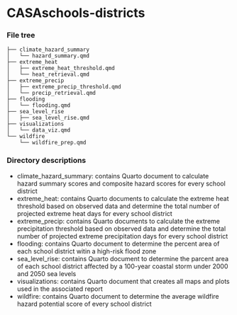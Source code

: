 # CASAschools-districts

### File tree
```
├── climate_hazard_summary
│   └── hazard_summary.qmd
├── extreme_heat
│   ├── extreme_heat_threshold.qmd
│   └── heat_retrieval.qmd
├── extreme_precip
│   ├── extreme_precip_threshold.qmd
│   └── precip_retrieval.qmd
├── flooding
│   └── flooding.qmd
├── sea_level_rise
│   ├── sea_level_rise.qmd
├── visualizations
│   └── data_viz.qmd
└── wildfire
    └── wildfire_prep.qmd
```
### Directory descriptions
- climate_hazard_summary: contains Quarto document to calculate hazard summary scores and composite hazard scores for every school district
- extreme_heat: contains Quarto documents to calculate the extreme heat threshold based on observed data and determine the total number of projected extreme heat days for every school district
- extreme_precip: contains Quarto documents to calculate the extreme precipitation threshold based on observed data and determine the total number of projected extreme precipitation days for every school district
- flooding: contains Quarto document to determine the percent area of each school district witin a high-risk flood zone
- sea_level_rise: contains Quarto document to determine the parcent area of each school district affected by a 100-year coastal storm under 2000 and 2050 sea levels
- visualizations: contains Quarto document that creates all maps and plots used in the associated report
- wildfire: contains Quarto document to determine the average wildfire hazard potential score of every school district
